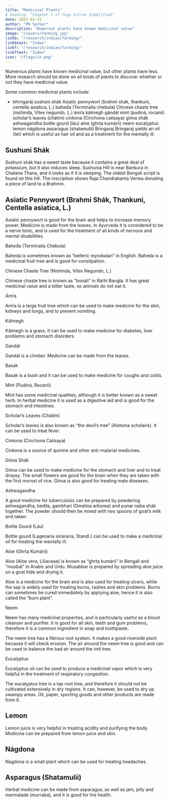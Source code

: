 ```yaml
---
title: "Medicinal Plants"
# heading: "Chapter 1 of Yoga Sutras Simplified"
date: 2022-01-31
author: "PR Sarkar"
description: "Numerous plants have known medicinal value"
image: "/covers/farming.jpg"
linkb: "/research/indian/farming/"
linkbtext: "Index"
linkf: "/research/indian/farming/"
linkftext: "Index"
icon: "/flags/in.png"
---
```



Numerous plants have known medicinal value, but other plants have less. More research should be done on all kinds of plants to discover whether or not they have medicinal value.

Some common medicinal plants include:
- bhrngaráj
sushsni shák
Asiatic pennywort (brahmi shák, thankuni, centella asiatica, L.)
bahed́a (Terminalia chebula)
Chinese chaste tree (nishinda, Vitex negundo, L.)
ámŕa
kálmegh
gándál
mint (pudiná, rocanii)
scholar’s leaves (chátim)
cinkona (Cinchona calisaya)
giima shák
ashwagandha
bottle gourd (láu)
aloe (ghrta kumárii)
neem
eucalyptus
lemon
nágdona
asparagus (shatamulii)
Bringaraj
Bringaraj yields an oil (tel) which is useful as hair oil and as a treatment for the mentally ill.

## Sushuni Shák

Sushuni shák has a sweet taste because it contains a great deal of potassium, but it also induces sleep. Sushunia Hill is near Bankura in Chatana Thana, and it looks as if it is sleeping. The oldest Bengali script is found on this hill. The inscription shows Raja Chandrakanta Verma donating a piece of land to a Brahmin.

## Asiatic Pennywort (Brahmi Shák, Thankuni, Centella asiatica, L.)

Asiatic pennywort is good for the brain and helps to increase memory power. Medicine is made from the leaves. In Ayurveda it is considered to be a nerve tonic, and is used for the treatment of all kinds of nervous and mental disabilities.

Bahed́a (Terminalia Chebula)

Baheda is sometimes known as “belleric myrobalan” in English. Baheda is a medicinal fruit tree and is good for constipation.

Chinese Chaste Tree (Nishinda, Vitex Negundo, L.)

Chinese chaste tree is known as “bonáii” in Ráŕhi Bangla. It has great medicinal value and a bitter taste, so animals do not eat it.

Ámŕa

Amŕa is a large fruit tree which can be used to make medicine for the skin, kidneys and lungs, and to prevent vomiting.

Kálmegh

Kálmegh is a grass. It can be used to make medicine for diabetes, liver problems and stomach disorders.

Gandál

Gandál is a climber. Medicine can be made from the leaves.

Basak

Basak is a bush and it can be used to make medicine for coughs and colds.

Mint (Pudiná, Rocanii)

Mint has some medicinal qualities, although it is better known as a sweet herb. In herbal medicine it is used as a digestive aid and is good for the stomach and intestines.

Scholar’s Leaves (Chátim)

Scholar’s leaves is also known as “the devil’s tree” (Alstonia scholaris). It can be used to treat fever.

Cinkona (Cinchona Calisaya)

Cinkona is a source of quinine and other anti-malarial medicines.

Giima Shák

Giima can be used to make medicine for the stomach and liver and to treat dropsy. The small flowers are good for the brain when they are taken with the first morsel of rice. Giima is also good for treating male diseases.

Ashwagandha

A good medicine for tuberculosis can be prepared by powdering ashwagandha, bedila, gambhari (Gmelina arborea) and punar naba shák together. The powder should then be mixed with two spoons of goat’s milk and taken.

Bottle Gourd (Láu)

Bottle gourd (Lagenaria siceraria, Standl.) can be used to make a medicinal oil for treating the mentally ill.

Aloe (Ghrta Kumárii)

Aloe (Aloe vera, Liliaceae) is known as “ghrta kumárii” in Bengali and “musbal” in Arabic and Urdu. Musabbar is prepared by spreading aloe juice on a goat hide and drying it. 

Aloe is a medicine for the brain and is also used for treating ulcers, while the sap is widely used for treating burns, rashes and skin problems. Burns can sometimes be cured immediately by applying aloe, hence it is also called the “burn plant”.

Neem

Neem has many medicinal properties, and is particularly useful as a blood cleanser and purifier. It is good for all skin, teeth and gum problems, therefore it is a common ingredient in soap and toothpaste.

The neem tree has a fibrous root system. It makes a good riverside plant because it will check erosion. The air around the neem tree is good and can be used to balance the bad air around the imli tree.

Eucalyptus

Eucalyptus oil can be used to produce a medicinal vapor which is very helpful in the treatment of respiratory congestion.

The eucalyptus tree is a tap root tree, and therefore it should not be cultivated extensively in dry regions. It can, however, be used to dry up swampy areas. Oil, paper, sporting goods and other products are made from it.


## Lemon

Lemon juice is very helpful in treating acidity and purifying the body. Medicine can be prepared from lemon juice and skin.

## Nágdona

Nagdona is a small plant which can be used for treating headaches.

## Asparagus (Shatamulii)

Herbal medicine can be made from asparagus, as well as jam, jelly and marmalade (murraba), and it is good for the health.

